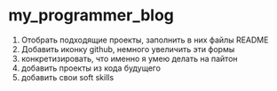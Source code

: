 # my_programmer_blog
1. Отобрать подходящие проекты, заполнить в них файлы README
2. Добавить иконку github, немного увеличить эти формы
3. конкретизировать, что именно я умею делать на пайтон
4. добавить проекты из кода будущего
5. добавить свои soft skills
